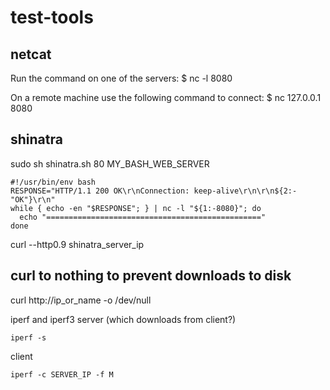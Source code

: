 # test-tools
## netcat
Run the command on one of the servers:
$ nc -l 8080

On a remote machine use the following command to connect:
$ nc 127.0.0.1 8080

## shinatra
sudo sh shinatra.sh 80 MY_BASH_WEB_SERVER
```
#!/usr/bin/env bash
RESPONSE="HTTP/1.1 200 OK\r\nConnection: keep-alive\r\n\r\n${2:-"OK"}\r\n"
while { echo -en "$RESPONSE"; } | nc -l "${1:-8080}"; do
  echo "================================================"
done
```
curl --http0.9 shinatra_server_ip

## curl to nothing to prevent downloads to disk
curl http://ip_or_name -o /dev/null

iperf and iperf3
server (which downloads from client?)
```
iperf -s
```
client
```
iperf -c SERVER_IP -f M
```

